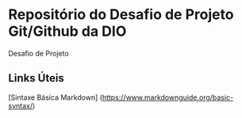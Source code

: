 # Repositório do Desafio de Projeto Git/Github da DIO
Desafio de Projeto

## Links Úteis
[Sintaxe Básica Markdown] (https://www.markdownguide.org/basic-syntax/)
